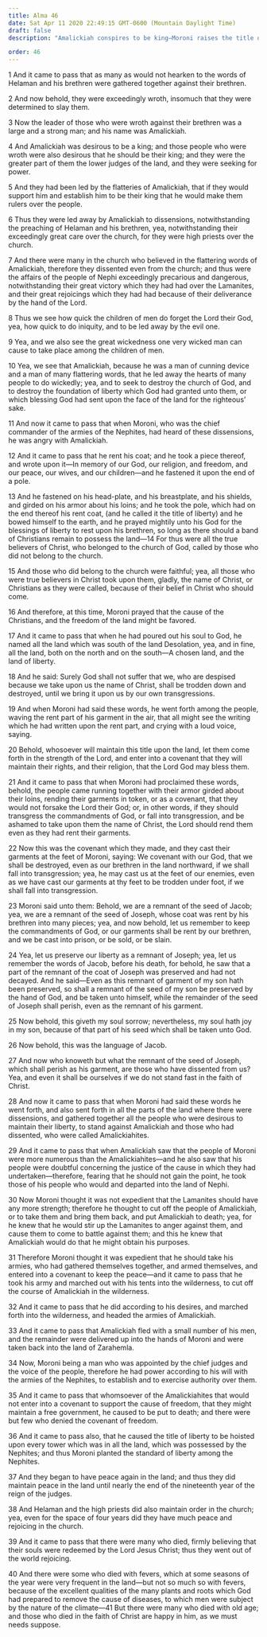 ```yaml
---
title: Alma 46
date: Sat Apr 11 2020 22:49:15 GMT-0600 (Mountain Daylight Time)
draft: false
description: "Amalickiah conspires to be king—Moroni raises the title of liberty—He rallies the people to defend their religion—True believers are called Christians—A remnant of Joseph will be preserved—Amalickiah and the dissenters flee to the land of Nephi—Those who will not support the cause of freedom are put to death. About 73–72 B.C."

order: 46
---
```

    
1 And it came to pass that as many as would not hearken to the words of Helaman and his brethren were gathered together against their brethren.

2 And now behold, they were exceedingly wroth, insomuch that they were determined to slay them.

3 Now the leader of those who were wroth against their brethren was a large and a strong man; and his name was Amalickiah.

4 And Amalickiah was desirous to be a king; and those people who were wroth were also desirous that he should be their king; and they were the greater part of them the lower judges of the land, and they were seeking for power.

5 And they had been led by the flatteries of Amalickiah, that if they would support him and establish him to be their king that he would make them rulers over the people.

6 Thus they were led away by Amalickiah to dissensions, notwithstanding the preaching of Helaman and his brethren, yea, notwithstanding their exceedingly great care over the church, for they were high priests over the church.

7 And there were many in the church who believed in the flattering words of Amalickiah, therefore they dissented even from the church; and thus were the affairs of the people of Nephi exceedingly precarious and dangerous, notwithstanding their great victory which they had had over the Lamanites, and their great rejoicings which they had had because of their deliverance by the hand of the Lord.

8 Thus we see how quick the children of men do forget the Lord their God, yea, how quick to do iniquity, and to be led away by the evil one.

9 Yea, and we also see the great wickedness one very wicked man can cause to take place among the children of men.

10 Yea, we see that Amalickiah, because he was a man of cunning device and a man of many flattering words, that he led away the hearts of many people to do wickedly; yea, and to seek to destroy the church of God, and to destroy the foundation of liberty which God had granted unto them, or which blessing God had sent upon the face of the land for the righteous’ sake.

11 And now it came to pass that when Moroni, who was the chief commander of the armies of the Nephites, had heard of these dissensions, he was angry with Amalickiah.

12 And it came to pass that he rent his coat; and he took a piece thereof, and wrote upon it—In memory of our God, our religion, and freedom, and our peace, our wives, and our children—and he fastened it upon the end of a pole.

13 And he fastened on his head-plate, and his breastplate, and his shields, and girded on his armor about his loins; and he took the pole, which had on the end thereof his rent coat, (and he called it the title of liberty) and he bowed himself to the earth, and he prayed mightily unto his God for the blessings of liberty to rest upon his brethren, so long as there should a band of Christians remain to possess the land—14 For thus were all the true believers of Christ, who belonged to the church of God, called by those who did not belong to the church.

15 And those who did belong to the church were faithful; yea, all those who were true believers in Christ took upon them, gladly, the name of Christ, or Christians as they were called, because of their belief in Christ who should come.

16 And therefore, at this time, Moroni prayed that the cause of the Christians, and the freedom of the land might be favored.

17 And it came to pass that when he had poured out his soul to God, he named all the land which was south of the land Desolation, yea, and in fine, all the land, both on the north and on the south—A chosen land, and the land of liberty.

18 And he said: Surely God shall not suffer that we, who are despised because we take upon us the name of Christ, shall be trodden down and destroyed, until we bring it upon us by our own transgressions.

19 And when Moroni had said these words, he went forth among the people, waving the rent part of his garment in the air, that all might see the writing which he had written upon the rent part, and crying with a loud voice, saying.

20 Behold, whosoever will maintain this title upon the land, let them come forth in the strength of the Lord, and enter into a covenant that they will maintain their rights, and their religion, that the Lord God may bless them.

21 And it came to pass that when Moroni had proclaimed these words, behold, the people came running together with their armor girded about their loins, rending their garments in token, or as a covenant, that they would not forsake the Lord their God; or, in other words, if they should transgress the commandments of God, or fall into transgression, and be ashamed to take upon them the name of Christ, the Lord should rend them even as they had rent their garments.

22 Now this was the covenant which they made, and they cast their garments at the feet of Moroni, saying: We covenant with our God, that we shall be destroyed, even as our brethren in the land northward, if we shall fall into transgression; yea, he may cast us at the feet of our enemies, even as we have cast our garments at thy feet to be trodden under foot, if we shall fall into transgression.

23 Moroni said unto them: Behold, we are a remnant of the seed of Jacob; yea, we are a remnant of the seed of Joseph, whose coat was rent by his brethren into many pieces; yea, and now behold, let us remember to keep the commandments of God, or our garments shall be rent by our brethren, and we be cast into prison, or be sold, or be slain.

24 Yea, let us preserve our liberty as a remnant of Joseph; yea, let us remember the words of Jacob, before his death, for behold, he saw that a part of the remnant of the coat of Joseph was preserved and had not decayed. And he said—Even as this remnant of garment of my son hath been preserved, so shall a remnant of the seed of my son be preserved by the hand of God, and be taken unto himself, while the remainder of the seed of Joseph shall perish, even as the remnant of his garment.

25 Now behold, this giveth my soul sorrow; nevertheless, my soul hath joy in my son, because of that part of his seed which shall be taken unto God.

26 Now behold, this was the language of Jacob.

27 And now who knoweth but what the remnant of the seed of Joseph, which shall perish as his garment, are those who have dissented from us? Yea, and even it shall be ourselves if we do not stand fast in the faith of Christ.

28 And now it came to pass that when Moroni had said these words he went forth, and also sent forth in all the parts of the land where there were dissensions, and gathered together all the people who were desirous to maintain their liberty, to stand against Amalickiah and those who had dissented, who were called Amalickiahites.

29 And it came to pass that when Amalickiah saw that the people of Moroni were more numerous than the Amalickiahites—and he also saw that his people were doubtful concerning the justice of the cause in which they had undertaken—therefore, fearing that he should not gain the point, he took those of his people who would and departed into the land of Nephi.

30 Now Moroni thought it was not expedient that the Lamanites should have any more strength; therefore he thought to cut off the people of Amalickiah, or to take them and bring them back, and put Amalickiah to death; yea, for he knew that he would stir up the Lamanites to anger against them, and cause them to come to battle against them; and this he knew that Amalickiah would do that he might obtain his purposes.

31 Therefore Moroni thought it was expedient that he should take his armies, who had gathered themselves together, and armed themselves, and entered into a covenant to keep the peace—and it came to pass that he took his army and marched out with his tents into the wilderness, to cut off the course of Amalickiah in the wilderness.

32 And it came to pass that he did according to his desires, and marched forth into the wilderness, and headed the armies of Amalickiah.

33 And it came to pass that Amalickiah fled with a small number of his men, and the remainder were delivered up into the hands of Moroni and were taken back into the land of Zarahemla.

34 Now, Moroni being a man who was appointed by the chief judges and the voice of the people, therefore he had power according to his will with the armies of the Nephites, to establish and to exercise authority over them.

35 And it came to pass that whomsoever of the Amalickiahites that would not enter into a covenant to support the cause of freedom, that they might maintain a free government, he caused to be put to death; and there were but few who denied the covenant of freedom.

36 And it came to pass also, that he caused the title of liberty to be hoisted upon every tower which was in all the land, which was possessed by the Nephites; and thus Moroni planted the standard of liberty among the Nephites.

37 And they began to have peace again in the land; and thus they did maintain peace in the land until nearly the end of the nineteenth year of the reign of the judges.

38 And Helaman and the high priests did also maintain order in the church; yea, even for the space of four years did they have much peace and rejoicing in the church.

39 And it came to pass that there were many who died, firmly believing that their souls were redeemed by the Lord Jesus Christ; thus they went out of the world rejoicing.

40 And there were some who died with fevers, which at some seasons of the year were very frequent in the land—but not so much so with fevers, because of the excellent qualities of the many plants and roots which God had prepared to remove the cause of diseases, to which men were subject by the nature of the climate—41 But there were many who died with old age; and those who died in the faith of Christ are happy in him, as we must needs suppose.
